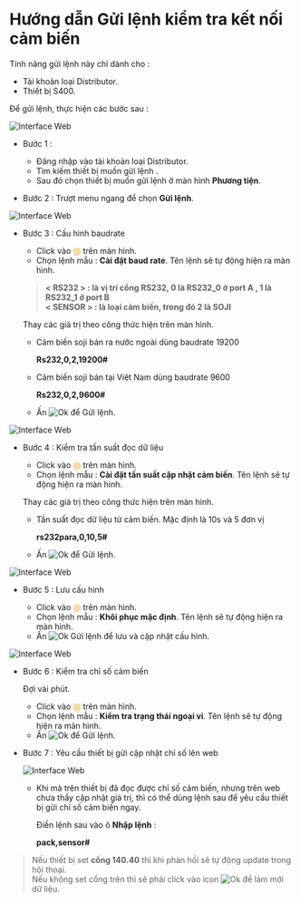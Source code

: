 
# Hướng dẫn Gửi lệnh kiểm tra kết nối cảm biến 

Tính năng gửi lệnh này chỉ dành cho : 
- Tài khoản loại Distributor. 
- Thiết bị S400.

Để  gửi lệnh, thực hiện các bước sau : 

<span class="icon-left5">![Interface Web](/docs/assets/images/web-interface/app-gotrack365/send-command-sms/send-command-s400-1.jpg)

- Bước 1 : 
    - Đăng nhập vào tài khoản loại Distributor.
    - Tìm kiếm thiết bị muốn gửi lệnh . 
    - Sau đó chọn thiết bị muốn gửi lệnh ở màn hình **Phương tiện**.

- Bước 2 : Trượt menu ngang để chọn **Gửi lệnh**.

<span class="icon-left6">![Interface Web](/docs/assets/images/web-interface/app-gotrack365/send-command-sms/send-command-s400-2.jpg)

- Bước 3 : Cấu hình baudrate 
    - Click vào <span style="color:orange"> @</span> trên màn hình.
    - Chọn lệnh mẫu : **Cài đặt baud rate**. Tên lệnh sẽ tự động hiện ra màn hình.

    > **< RS232 > : là vị trí cổng RS232, 0 là RS232_0 ở port A , 1 là RS232_1 ở port B <br>
    < SENSOR > : là loại cảm biến, trong đó 2 là SOJI**
    
    Thay các giá trị theo công thức hiện trên màn hình.
    - Cảm biến soji bán ra nước ngoài dùng baudrate 19200

        **Rs232,0,2,19200#**

    - Cảm biến soji bán tại Việt Nam dùng baudrate 9600

        **Rs232,0,2,9600#**
    -  Ấn  <span class="icon-left svg-filter-tick">![Ok](/docs/assets/images/web-interface/icon/SVG/send-sms.svg) để Gửi lệnh.

<span class="icon-left6">![Interface Web](/docs/assets/images/web-interface/app-gotrack365/send-command-sms/send-command-s400-3.jpg)

- Bước 4 : Kiểm tra tần suất đọc dữ liệu
    
    - Click vào <span style="color:orange"> @</span> trên màn hình.
    - Chọn lệnh mẫu : **Cài đặt tần suất cập nhật cảm biến**. Tên lệnh sẽ tự động hiện ra màn hình.
        
    Thay các giá trị theo công thức hiện trên màn hình.

    - Tần suất đọc dữ liệu từ cảm biến. Mặc định là 10s và 5 đơn vị
    
        **rs232para,0,10,5#**

    -  Ấn  <span class="icon-left svg-filter-tick">![Ok](/docs/assets/images/web-interface/icon/SVG/send-sms.svg) để Gửi lệnh.

<span class="icon-left6">![Interface Web](/docs/assets/images/web-interface/app-gotrack365/send-command-sms/send-command-s400-4.jpg)

- Bước 5 : Lưu cấu hình

    - Click vào <span style="color:orange"> @</span> trên màn hình.
    - Chọn lệnh mẫu : **Khôi phục mặc định**. Tên lệnh sẽ tự động hiện ra màn hình.
    - Ấn  <span class="icon-left svg-filter-tick">![Ok](/docs/assets/images/web-interface/icon/SVG/send-sms.svg) Gửi lệnh để lưu và cập nhật cấu hình.

<span class="icon-left6">![Interface Web](/docs/assets/images/web-interface/app-gotrack365/send-command-sms/send-command-s400-5.jpg)

- Bước 6 : Kiểm tra chỉ số cảm biến

    Đợi vài phút.

    - Click vào <span style="color:orange"> @</span> trên màn hình.
    - Chọn lệnh mẫu : **Kiểm tra trạng thái ngoại vi**. Tên lệnh sẽ tự động hiện ra màn hình.
    - Ấn  <span class="icon-left svg-filter-tick">![Ok](/docs/assets/images/web-interface/icon/SVG/send-sms.svg) để Gửi lệnh.


- Bước 7 : Yêu cầu thiết bị gửi cập nhật chỉ số lên web

    <span class="icon-left4">![Interface Web](/docs/assets/images/web-interface/app-gotrack365/send-command-sms/press-command.jpg)
    
    - Khi mà trên thiết bị đã đọc được chỉ số cảm biến, nhưng trên web chưa thấy cập nhật giá trị, thì có thể dùng lệnh sau để yêu cầu thiết bị gửi chỉ số cảm biến ngay. 
    
        Điền lệnh sau vào ô **Nhập lệnh** :

        **pack,sensor#**
    
    
> Nếu thiết bị set **cổng 140.40** thì khi phản hồi sẽ tự động update trong hội thoại. <br>
Nếu không set cổng trên thì sẽ phải click vào icon <span class="icon-left svg-filter-info">![Ok](/docs/assets/images/web-interface/icon/SVG/icons8-refresh.svg)  để làm mới dữ liệu.
    
    
    